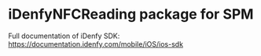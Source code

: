 # iDenfyNFCReading package for SPM

Full documentation of iDenfy SDK: https://documentation.idenfy.com/mobile/iOS/ios-sdk
